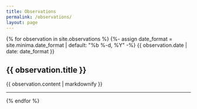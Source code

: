```yaml
---
title: Observations
permalink: /observations/
layout: page
---
```


{% for observation in site.observations %}
  {%- assign date_format = site.minima.date_format | default: "%b %-d, %Y" -%}
  <span class="post-meta">{{ observation.date | date: date_format }}</span>
  <h2>{{ observation.title }}</h2>
  <p>{{ observation.content | markdownify }}</p>
  <hr>
{% endfor %}
